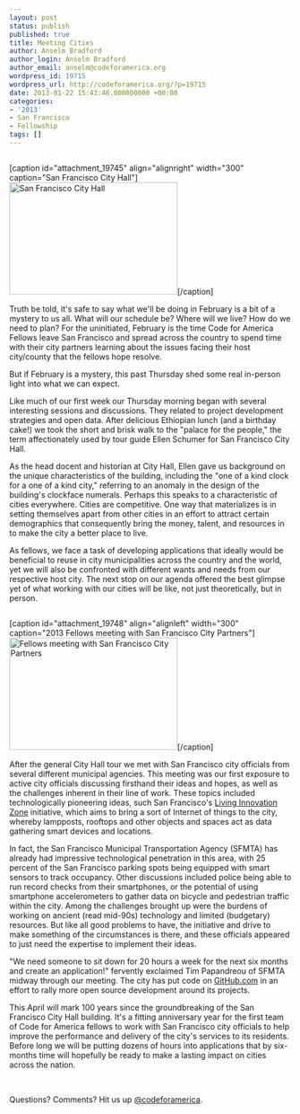 ```yaml
---
layout: post
status: publish
published: true
title: Meeting Cities
author: Anselm Bradford
author_login: Anselm Bradford
author_email: anselm@codeforamerica.org
wordpress_id: 19715
wordpress_url: http://codeforamerica.org/?p=19715
date: 2013-01-22 15:43:48.000000000 +00:00
categories:
- '2013'
- San Francisco
- Fellowship
tags: []
---
```

<div style="float: right;">

[caption id="attachment_19745" align="alignright" width="300" caption="San Francisco City Hall"]<a href="http://codeforamerica.org/wp-content/uploads/2013/01/IMG_0691.jpg"><img class="size-medium wp-image-19745 " src="http://codeforamerica.org/wp-content/uploads/2013/01/IMG_0691-300x200.jpg" alt="San Francisco City Hall" width="300" height="200" /></a>[/caption]

</div>
Truth be told, it's safe to say what we'll be doing in February is a bit of a mystery to us all. What will our schedule be? Where will we live? How do we need to plan? For the uninitiated, February is the time Code for America Fellows leave San Francisco and spread across the country to spend time with their city partners learning about the issues facing their host city/county that the fellows hope resolve.

But if February is a mystery, this past Thursday shed some real in-person light into what we can expect.

Like much of our first week our Thursday morning began with several interesting sessions and discussions. They related to project development strategies and open data. After delicious Ethiopian lunch (and a birthday cake!) we took the short and brisk walk to the "palace for the people," the term affectionately used by tour guide Ellen Schumer for San Francisco City Hall.

As the head docent and historian at City Hall, Ellen gave us background on the unique characteristics of the building, including the "one of a kind clock for a one of a kind city," referring to an anomaly in the design of the building's clockface numerals. Perhaps this speaks to a characteristic of cities everywhere. Cities are competitive. One way that materializes is in setting themselves apart from other cities in an effort to attract certain demographics that consequently bring the money, talent, and resources in to make the city a better place to live.

As fellows, we face a task of developing applications that ideally would be beneficial to reuse in city municipalities across the country and the world, yet we will also be confronted with different wants and needs from our respective host city. The next stop on our agenda offered the best glimpse yet of what working with our cities will be like, not just theoretically, but in person.
<div style="float: left;">

[caption id="attachment_19748" align="alignleft" width="300" caption="2013 Fellows meeting with San Francisco City Partners"]<a href="http://codeforamerica.org/wp-content/uploads/2013/01/IMG_0738.jpg"><img class="size-medium wp-image-19748" src="http://codeforamerica.org/wp-content/uploads/2013/01/IMG_0738-300x200.jpg" alt="Fellows meeting with San Francisco City Partners" width="300" height="200" /></a>[/caption]

</div>
After the general City Hall tour we met with San Francisco city officials from several different municipal agencies. This meeting was our first exposure to active city officials discussing firsthand their ideas and hopes, as well as the challenges inherent in their line of work. These topics included technologically pioneering ideas, such San Francisco's <a title="Living Innovation Zone announcement" href="http://innovatesf.com/mayor-lee-announces-living-innovation-zones/">Living Innovation Zone</a> initiative, which aims to bring a sort of Internet of things to the city, whereby lampposts, rooftops and other objects and spaces act as data gathering smart devices and locations.

In fact, the San Francisco Municipal Transportation Agency (SFMTA) has already had impressive technological penetration in this area, with 25 percent of the San Francisco parking spots being equipped with smart sensors to track occupancy. Other discussions included police being able to run record checks from their smartphones, or the potential of using smartphone accelerometers to gather data on bicycle and pedestrian traffic within the city. Among the challenges brought up were the burdens of working on ancient (read mid-90s) technology and limited (budgetary) resources. But like all good problems to have, the initiative and drive to make something of the circumstances is there, and these officials appeared to just need the expertise to implement their ideas.

"We need someone to sit down for 20 hours a week for the next six months and create an application!" fervently exclaimed Tim Papandreou of SFMTA midway through our meeting. The city has put code on <a title="City of San Francisco github account" href="https://github.com/CityofSanFrancisco">GitHub.com</a> in an effort to rally more open source development around its projects.

This April will mark 100 years since the groundbreaking of the San Francisco City Hall building. It's a fitting anniversary year for the first team of Code for America fellows to work with San Francisco city officials to help improve the performance and delivery of the city's services to its residents. Before long we will be putting dozens of hours into applications that by six-months time will hopefully be ready to make a lasting impact on cities across the nation.

&nbsp;

Questions? Comments? Hit us up <a href="http://twitter.com/codeforamerica" target="_blank">@codeforamerica</a>.
